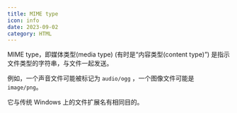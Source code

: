 ```yaml
---
title: MIME type
icon: info
date: 2023-09-02
category: HTML
---
```


MIME type，即媒体类型(media type) (有时是“内容类型(content type)”) 是指示文件类型的字符串，与文件一起发送。

例如，一个声音文件可能被标记为 `audio/ogg` ，一个图像文件可能是 `image/png`。

它与传统 Windows 上的文件扩展名有相同目的。
